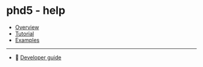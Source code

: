 # phd5 - help

- [Overview](index.md)
- [Tutorial](tutorial.md)
- [Examples](examples.md)

---

- :green_book: [Developer guide](../guide/README.md)
